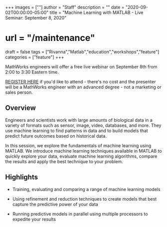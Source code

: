 +++
images = [""]
author = "Staff"
description = ""
date = "2020-09-02T00:00:00-05:00"
title = "Machine Learning with MATLAB - Live Seminar: September 8, 2020"
# url = "/maintenance"
draft = false
tags = ["Rivanna","Matlab","education","workshops","feature"]
categories = ["feature"]
+++

MathWorks engineers will offer a free live webinar on September 8th from 2:00 to 3:30 Eastern time.
<!--more-->

[REGISTER HERE](https://www.mathworks.com/company/events/seminars/machine-learning-3148877.html) if you'd like to attend - there's no cost and the presenter will be a MathWorks engineer with an advanced degree - not a marketing or sales person.

## Overview

Engineers and scientists work with large amounts of biological data in a variety of formats such as sensor, image, video, databases, and more. They use machine learning to find patterns in data and to build models that predict future outcomes based on historical data.

In this session, we explore the fundamentals of machine learning using MATLAB. We introduce machine learning techniques available in MATLAB to quickly explore your data, evaluate machine learning algorithms, compare the results and apply the best technique to your problem.

## Highlights

   *  Training, evaluating and comparing a range of machine learning models

   *  Using refinement and reduction techniques to create models that best capture the predictive power of your data

   *  Running predictive models in parallel using multiple processors to expedite your results
